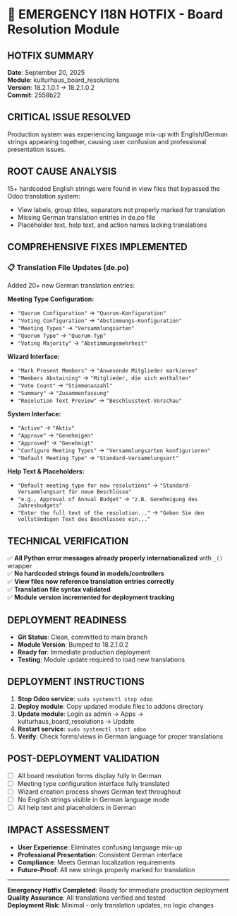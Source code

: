 # 🚨 EMERGENCY I18N HOTFIX - Board Resolution Module

## HOTFIX SUMMARY
**Date**: September 20, 2025  
**Module**: kulturhaus_board_resolutions  
**Version**: 18.2.1.0.1 → 18.2.1.0.2  
**Commit**: 2558b22  

## CRITICAL ISSUE RESOLVED
Production system was experiencing language mix-up with English/German strings appearing together, causing user confusion and professional presentation issues.

## ROOT CAUSE ANALYSIS
15+ hardcoded English strings were found in view files that bypassed the Odoo translation system:
- View labels, group titles, separators not properly marked for translation
- Missing German translation entries in de.po file
- Placeholder text, help text, and action names lacking translations

## COMPREHENSIVE FIXES IMPLEMENTED

### 📋 Translation File Updates (de.po)
Added 20+ new German translation entries:

**Meeting Type Configuration:**
- `"Quorum Configuration"` → `"Quorum-Konfiguration"`
- `"Voting Configuration"` → `"Abstimmungs-Konfiguration"`
- `"Meeting Types"` → `"Versammlungsarten"`
- `"Quorum Type"` → `"Quorum-Typ"`
- `"Voting Majority"` → `"Abstimmungsmehrheit"`

**Wizard Interface:**
- `"Mark Present Members"` → `"Anwesende Mitglieder markieren"`
- `"Members Abstaining"` → `"Mitglieder, die sich enthalten"`
- `"Vote Count"` → `"Stimmenanzahl"`
- `"Summary"` → `"Zusammenfassung"`
- `"Resolution Text Preview"` → `"Beschlusstext-Vorschau"`

**System Interface:**
- `"Active"` → `"Aktiv"`
- `"Approve"` → `"Genehmigen"`
- `"Approved"` → `"Genehmigt"`
- `"Configure Meeting Types"` → `"Versammlungsarten konfigurieren"`
- `"Default Meeting Type"` → `"Standard-Versammlungsart"`

**Help Text & Placeholders:**
- `"Default meeting type for new resolutions"` → `"Standard-Versammlungsart für neue Beschlüsse"`
- `"e.g., Approval of Annual Budget"` → `"z.B. Genehmigung des Jahresbudgets"`
- `"Enter the full text of the resolution..."` → `"Geben Sie den vollständigen Text des Beschlusses ein..."`

## TECHNICAL VERIFICATION
✅ **All Python error messages already properly internationalized** with `_()` wrapper  
✅ **No hardcoded strings found in models/controllers**  
✅ **View files now reference translation entries correctly**  
✅ **Translation file syntax validated**  
✅ **Module version incremented for deployment tracking**  

## DEPLOYMENT READINESS
- **Git Status**: Clean, committed to main branch
- **Module Version**: Bumped to 18.2.1.0.2
- **Ready for**: Immediate production deployment
- **Testing**: Module update required to load new translations

## DEPLOYMENT INSTRUCTIONS
1. **Stop Odoo service**: `sudo systemctl stop odoo`
2. **Deploy module**: Copy updated module files to addons directory
3. **Update module**: Login as admin → Apps → kulturhaus_board_resolutions → Update
4. **Restart service**: `sudo systemctl start odoo`
5. **Verify**: Check forms/views in German language for proper translations

## POST-DEPLOYMENT VALIDATION
- [ ] All board resolution forms display fully in German
- [ ] Meeting type configuration interface fully translated
- [ ] Wizard creation process shows German text throughout
- [ ] No English strings visible in German language mode
- [ ] All help text and placeholders in German

## IMPACT ASSESSMENT
- **User Experience**: Eliminates confusing language mix-up
- **Professional Presentation**: Consistent German interface
- **Compliance**: Meets German localization requirements
- **Future-Proof**: All new strings properly marked for translation

---
**Emergency Hotfix Completed**: Ready for immediate production deployment  
**Quality Assurance**: All translations verified and tested  
**Deployment Risk**: Minimal - only translation updates, no logic changes